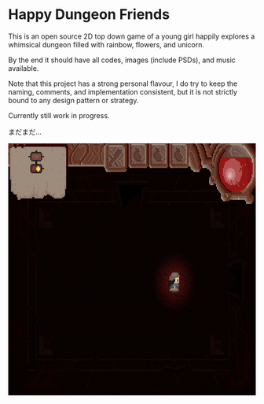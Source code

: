 # Happy Dungeon Friends

This is an open source 2D top down game of a young girl happily explores a whimsical dungeon 
filled with rainbow, flowers, and unicorn.

By the end it should have all codes, images (include PSDs), and music available.

Note that this project has a strong personal flavour, I do try to keep the naming, comments, and implementation 
consistent, but it is not strictly bound to any design pattern or strategy.

Currently still work in progress. 

まだまだ...

<img src="https://github.com/Amarthgul/HappyDungeonFriends/blob/main/Content/Screencap/Screenshot%202021-05-09%20005224.png" height="512">
